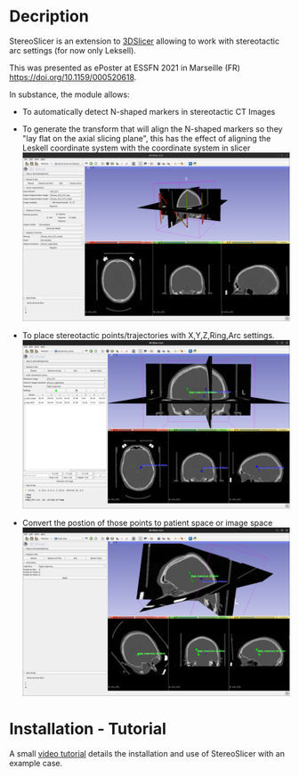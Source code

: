 # Decription

StereoSlicer is an extension to [3DSlicer](https://www.slicer.org/) allowing to work with stereotactic arc settings (for now only Leksell).

This was presented as ePoster at ESSFN 2021 in Marseille (FR) https://doi.org/10.1159/000520618.

In substance, the module allows:

- To automatically detect N-shaped markers in stereotactic CT Images
- To generate the transform that will align the N-shaped markers so they "lay flat on the axial slicing plane", this has the effect of aligning the Leskell coordinate system with the coordinate system in slicer ![Frame Localization](resources/Images/Screenshot_01_FrameLocalization.png?raw=true "Frame Localization")

- To place stereotactic points/trajectories with X,Y,Z,Ring,Arc settings. ![Stereotactic Trajectories](resources/Images/Screenshot_02_StereotacticTrajectories.png?raw=true "Stereotactic Trajectories")

- Convert the postion of those points to patient space or image space ![Probe View](resources/Images/Screenshot_03_ProbeView.png?raw=true "Probe View")

# Installation - Tutorial

A small [video tutorial](https://tube.switch.ch/videos/ZSYNlDwMgu) details the installation and use of StereoSlicer with an example case.

